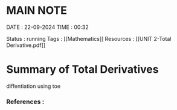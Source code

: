# **MAIN NOTE**

DATE      : 22-09-2024
TIME      : 00:32


Status    : running
Tags      : [[Mathematics]]
Resources : [[UNIT 2-Total Derivative.pdf]]

# **Summary of Total Derivatives**

diffentiation using toe

### References :